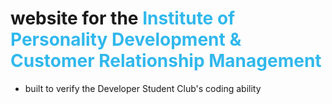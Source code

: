 # website for the <span style="color: #31b8ec">Institute of Personality Development & Customer Relationship Management</span>

* built to verify the Developer Student Club's coding ability  
